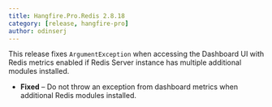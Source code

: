 ```yaml
---
title: Hangfire.Pro.Redis 2.8.18
category: [release, hangfire-pro]
author: odinserj
---
```


This release fixes `ArgumentException` when accessing the Dashboard UI with Redis metrics enabled if Redis Server instance has multiple additional modules installed.

* **Fixed** – Do not throw an exception from dashboard metrics when additional Redis modules installed.
